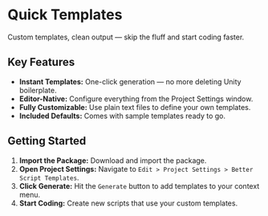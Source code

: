 # Quick Templates

Custom templates, clean output — skip the fluff and start coding faster.

## Key Features
- **Instant Templates:** One-click generation — no more deleting Unity boilerplate.
- **Editor-Native:** Configure everything from the Project Settings window.
- **Fully Customizable:** Use plain text files to define your own templates.
- **Included Defaults:** Comes with sample templates ready to go.

## Getting Started
1. **Import the Package:** Download and import the package.
2. **Open Project Settings:** Navigate to `Edit > Project Settings > Better Script Templates`.
3. **Click Generate:** Hit the `Generate` button to add templates to your context menu.
4. **Start Coding:** Create new scripts that use your custom templates.
